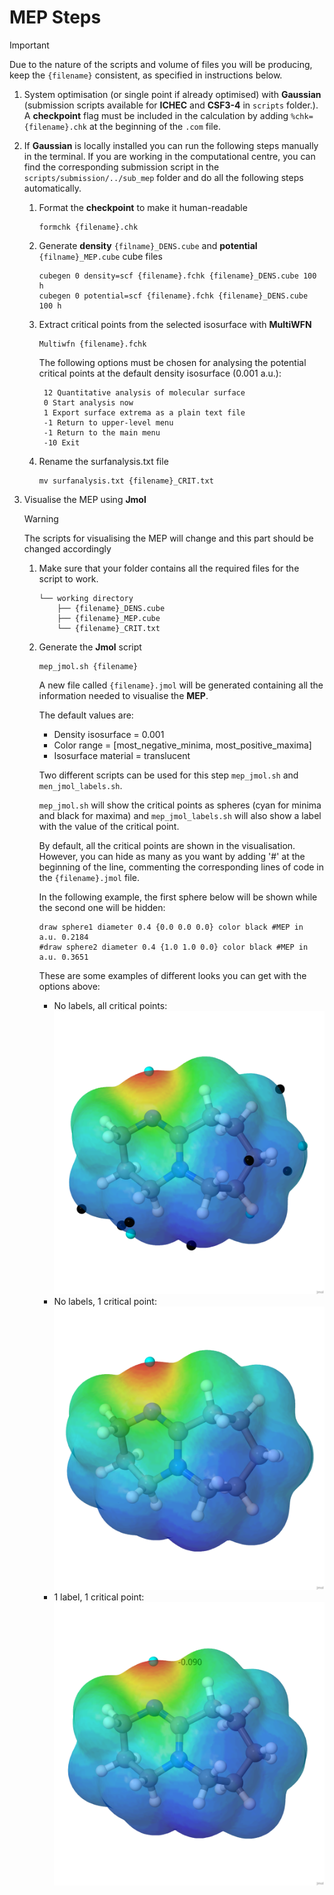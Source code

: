 # MEP Steps

> [!IMPORTANT]  
> Due to the nature of the scripts and volume of files you will be producing, keep the `{filename}` consistent, as specified in instructions below.

1. System optimisation (or single point if already optimised) with **Gaussian** (submission scripts available for **ICHEC** and **CSF3-4** in `scripts` folder.).
A **checkpoint** flag must be included in the calculation by adding `%chk={filename}.chk` at the beginning of the `.com` file.
2. If **Gaussian** is locally installed you can run the following steps manually in the terminal. 
If you are working in the computational centre, you can find the corresponding submission script in the `scripts/submission/../sub_mep` folder and do all the following steps automatically.

    1. Format the **checkpoint** to make it human-readable 

        ```{shell}
        formchk {filename}.chk
        ```

    2. Generate **density** `{filname}_DENS.cube` and **potential** `{filname}_MEP.cube` cube files

        ```{shell}
        cubegen 0 density=scf {filename}.fchk {filename}_DENS.cube 100 h
        cubegen 0 potential=scf {filename}.fchk {filename}_DENS.cube 100 h
        ```

    3. Extract critical points from the selected isosurface with **MultiWFN**

        ```{shell}
        Multiwfn {filename}.fchk
        ```

        The following options must be chosen for analysing the potential critical points at the default density isosurface (0.001 a.u.):

        ```
         12 Quantitative analysis of molecular surface
         0 Start analysis now
         1 Export surface extrema as a plain text file
         -1 Return to upper-level menu
         -1 Return to the main menu
         -10 Exit
        ```

    4. Rename the surfanalysis.txt file
    
        ```{shell}
        mv surfanalysis.txt {filename}_CRIT.txt
        ```

3. Visualise the MEP using **Jmol**

    > [!WARNING]  
    > The scripts for visualising the MEP will change and this part should be changed accordingly

    1. Make sure that your folder contains all the required files for the script to work.
        ```
        └── working directory 
            ├── {filename}_DENS.cube
            ├── {filename}_MEP.cube
            └── {filename}_CRIT.txt
        ```
    2. Generate the **Jmol** script

        ```shell
        mep_jmol.sh {filename}
        ```

        A new file called `{filename}.jmol` will be generated containing all the information needed to visualise the **MEP**.
        
        The default values are:
        - Density isosurface = 0.001
        - Color range = [most_negative_minima, most_positive_maxima]
        - Isosurface material = translucent

        Two different scripts can be used for this step `mep_jmol.sh` and `men_jmol_labels.sh`.

        `mep_jmol.sh` will show the critical points as spheres (cyan for minima and black for maxima) and `mep_jmol_labels.sh` will also show a label with the value of the critical point.

        By default, all the critical points are shown in the visualisation. 
        However, you can hide as many as you want by adding '#' at the beginning of the line, commenting the corresponding lines of code in the `{filename}.jmol` file. 

        In the following example, the first sphere below will be shown while the second one will be hidden:

        ```shell
        draw sphere1 diameter 0.4 {0.0 0.0 0.0} color black #MEP in a.u. 0.2184
        #draw sphere2 diameter 0.4 {1.0 1.0 0.0} color black #MEP in a.u. 0.3651
        ```

        These are some examples of different looks you can get with the options above:

        - No labels, all critical points:
        ![no_labels_all](./figures/mep_all_sphere.png)
        - No labels, 1 critical point:
        ![no_labels_all](./figures/mep_1_sphere.png)
        - 1 label, 1 critical point:
        ![no_labels_all](./figures/mep_1_label.png)
